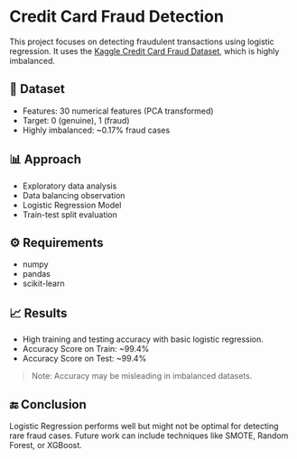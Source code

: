 # Credit Card Fraud Detection

This project focuses on detecting fraudulent transactions using logistic regression. It uses the [Kaggle Credit Card Fraud Dataset](https://www.kaggle.com/datasets/mlg-ulb/creditcardfraud), which is highly imbalanced.

## 📂 Dataset

- Features: 30 numerical features (PCA transformed)
- Target: 0 (genuine), 1 (fraud)
- Highly imbalanced: ~0.17% fraud cases

## 📊 Approach

- Exploratory data analysis
- Data balancing observation
- Logistic Regression Model
- Train-test split evaluation

## ⚙ Requirements

- numpy
- pandas
- scikit-learn

## 📈 Results

- High training and testing accuracy with basic logistic regression.
- Accuracy Score on Train: ~99.4%
- Accuracy Score on Test: ~99.4%

> Note: Accuracy may be misleading in imbalanced datasets.

## 🔚 Conclusion

Logistic Regression performs well but might not be optimal for detecting rare fraud cases. Future work can include techniques like SMOTE, Random Forest, or XGBoost.
